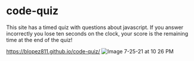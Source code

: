 # code-quiz

This site has a timed quiz with questions about javascript. If you answer incorrectly you lose ten seconds on the clock, your score is the remaining time at the end of the quiz!

https://blopez811.github.io/code-quiz/
![Image 7-25-21 at 10 26 PM](https://user-images.githubusercontent.com/84877211/126929769-918f105c-41da-443c-9133-3a4c3cef71a0.jpeg)
